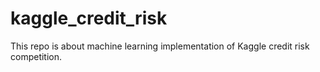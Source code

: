 # kaggle_credit_risk

This repo is about machine learning implementation of Kaggle credit risk competition.
